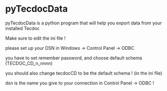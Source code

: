 # pyTecdocData
pyTecdocData is a python program that will help you export data from your installed Tecdoc




Make sure to edit the ini file !



please set up your DSN in Windows -> Control Panel -> ODBC

you have to set remember password, and choose default schema (TECDOC_CD_n_nnnn)

you should also change tecdocCD to be the default schema ! (in the ini file)

dsn is the name you give to your connection in Control Panel -> ODBC !
